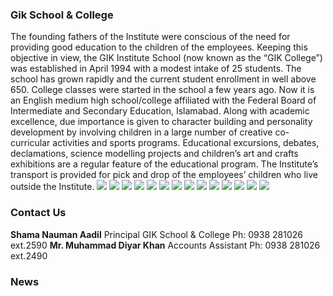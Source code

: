 ### Gik School & College
The founding fathers of the Institute were conscious of the need for providing good education to the children of the employees. Keeping this objective in view, the GIK Institute School (now known as the “GIK College”) was established in April 1994 with a modest intake of 25 students. The school has grown rapidly and the current student enrollment in well above 650. College classes were started in the school a few years ago. Now it is an English medium high school/college affiliated with the Federal Board of Intermediate and Secondary Education, Islamabad. Along with academic excellence, due importance is given to character building and personality development by involving children in a large number of creative co-curricular activities and sports programs. Educational excursions, debates, declamations, science modelling projects and children’s art and crafts exhibitions are a regular feature of the educational program. The Institute’s transport is provided for pick and drop of the employees’ children who live outside the Institute.
[![](https://giki.edu.pk/gik-college/)](https://giki.edu.pk/wp-content/uploads/2019/10/DSC_0008edit.jpg)
[![](https://giki.edu.pk/gik-college/)](https://giki.edu.pk/wp-content/uploads/2019/10/DSC_0072edit.jpg)
[![](https://giki.edu.pk/gik-college/)](https://giki.edu.pk/wp-content/uploads/2019/10/DSC_0065edit.jpg)
[![](https://giki.edu.pk/gik-college/)](https://giki.edu.pk/wp-content/uploads/2019/10/DSC_0135edit.jpg)
[![](https://giki.edu.pk/gik-college/)](https://giki.edu.pk/wp-content/uploads/2019/10/DSC_0028edit.jpg)
[![](https://giki.edu.pk/gik-college/)](https://giki.edu.pk/wp-content/uploads/2019/10/DSC_0024edit.jpg)
[![](https://giki.edu.pk/gik-college/)](https://giki.edu.pk/wp-content/uploads/2019/10/DSC_0026edit.jpg)
[![](https://giki.edu.pk/gik-college/)](https://giki.edu.pk/wp-content/uploads/2019/10/DSC_0114edit.jpg)
[![](https://giki.edu.pk/gik-college/)](https://giki.edu.pk/wp-content/uploads/2019/10/DSC_0038edit.jpg)
[![](https://giki.edu.pk/gik-college/)](https://giki.edu.pk/wp-content/uploads/2019/10/DSC_0133edit.jpg)
[![](https://giki.edu.pk/gik-college/)](https://giki.edu.pk/wp-content/uploads/2019/10/DSC_0035edit.jpg)
[![](https://giki.edu.pk/gik-college/)](https://giki.edu.pk/wp-content/uploads/2019/10/DSC_0042edit.jpg)
[![](https://giki.edu.pk/gik-college/)](https://giki.edu.pk/wp-content/uploads/2019/10/DSC_0003edit.jpg)
[![](https://giki.edu.pk/gik-college/)](https://giki.edu.pk/wp-content/uploads/2019/10/DSC_0010edit.jpg)
### Contact Us
**Shama Nauman Aadil**
Principal GIK School & College
Ph: 0938 281026 ext.2590
**Mr. Muhammad Diyar Khan**
Accounts Assistant
Ph: 0938 281026 ext.2490
### News
